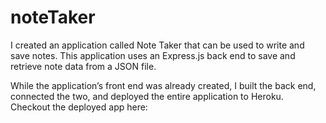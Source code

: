# noteTaker
I created an application called Note Taker that can be used to write and save notes. This application uses an Express.js back end to save and retrieve note data from a JSON file.

While the application’s front end was already created, I built the back end, connected the two, and deployed the entire application to Heroku. Checkout the deployed app here: 
